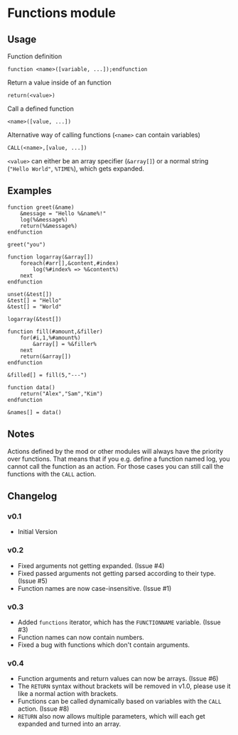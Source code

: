 # Functions module

## Usage

Function definition

```
function <name>([variable, ...]);endfunction
```


Return a value inside of an function

```
return(<value>)
```


Call a defined function

```
<name>([value, ...])
```


Alternative way of calling functions (`<name>` can contain variables)

```
CALL(<name>,[value, ...])
```


`<value>` can either be an array specifier (`&array[]`) or a normal string (`"Hello World"`, `%TIME%`), which gets expanded.

## Examples

```
function greet(&name)
	&message = "Hello %&name%!"
	log(%&message%)
	return(%&message%)
endfunction

greet("you")
```

```
function logarray(&array[])
	foreach(#arr[],&content,#index)
		log(%#index% => %&content%)
	next
endfunction

unset(&test[])
&test[] = "Hello"
&test[] = "World"

logarray(&test[])
```

```
function fill(#amount,&filler)
	for(#i,1,%#amount%)
		&array[] = %&filler%
	next
	return(&array[])
endfunction

&filled[] = fill(5,"---")
```

```
function data()
	return("Alex","Sam","Kim")
endfunction

&names[] = data()
```

## Notes

Actions defined by the mod or other modules will always have the priority over functions.
That means that if you e.g. define a function named log, you cannot call the function as an action.
For those cases you can still call the functions with the `CALL` action.

## Changelog

### v0.1

 * Initial Version

### v0.2

 * Fixed arguments not getting expanded. (Issue #4)
 * Fixed passed arguments not getting parsed according to their type. (Issue #5)
 * Function names are now case-insensitive. (Issue #1)

### v0.3
 * Added `functions` iterator, which has the `FUNCTIONNAME` variable. (Issue #3)
 * Function names can now contain numbers.
 * Fixed a bug with functions which don't contain arguments.

### v0.4
 * Function arguments and return values can now be arrays. (Issue #6)
 * The `RETURN` syntax without brackets will be removed in v1.0, please use it like a normal action with brackets.
 * Functions can be called dynamically based on variables with the `CALL` action. (Issue #8)
 * `RETURN` also now allows multiple parameters, which will each get expanded and turned into an array.
